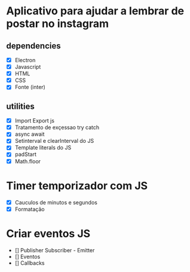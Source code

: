 # Aplicativo para ajudar a lembrar de postar no instagram

## dependencies

- [x] Electron
- [x] Javascript
- [x] HTML
- [x] CSS
- [x] Fonte (inter)

## utilities

- [x] Import Export js
- [x] Tratamento de exçessao try catch
- [x] async await
- [x] Setinterval e clearInterval do JS
- [x] Template literals do JS
- [x] padStart
- [x] Math.floor

# Timer temporizador com JS
- [x] Cauculos de minutos e segundos
- [x] Formatação

# Criar eventos JS

- [] Publisher Subscriber - Emitter
- [] Eventos
- [] Callbacks